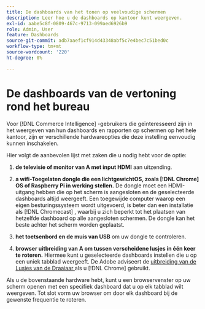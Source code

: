 ```yaml
---
title: De dashboards van het tonen op veelvoudige schermen
description: Leer hoe u de dashboards op kantoor kunt weergeven.
exl-id: aabe5c8f-0809-467c-9713-099aed6926b9
role: Admin, User
feature: Dashboards
source-git-commit: adb7aaef1cf914d43348abf5c7e4bec7c51bed0c
workflow-type: tm+mt
source-wordcount: '220'
ht-degree: 0%

---
```


# De dashboards van de vertoning rond het bureau

Voor [!DNL Commerce Intelligence] -gebruikers die geïnteresseerd zijn in het weergeven van hun dashboards en rapporten op schermen op het hele kantoor, zijn er verschillende hardwareopties die deze instelling eenvoudig kunnen inschakelen.

Hier volgt de aanbevolen lijst met zaken die u nodig hebt voor de optie:

1. **de televisie of monitor van A met input HDMI** aan uitzending.

1. **a wifi-Toegelaten dongle die een lichtgewichtOS, zoals [!DNL Chrome] OS of Raspberry Pi in werking stellen.** De dongle moet een HDMI-uitgang hebben die op het scherm is aangesloten en de geselecteerde dashboards altijd weergeeft. Een toegewijde computer waarop een eigen besturingssysteem wordt uitgevoerd, is beter dan een installatie als [!DNL Chromecast] , waarbij u zich beperkt tot het plaatsen van hetzelfde dashboard op alle aangesloten schermen. De dongle kan het beste achter het scherm worden geplaatst.

1. **het toetsenbord en de muis van USB** om uw dongle te controleren.

1. **browser uitbreiding van A om tussen verscheidene lusjes in één keer te roteren.** Hiermee kunt u geselecteerde dashboards instellen die u op een uniek tabblad weergeeft. De Adobe adviseert de [ uitbreiding van de Lusjes van de Draaiaar ](https://chrome.google.com/webstore/detail/revolver-tabs/dlknooajieciikpedpldejhhijacnbda?hl=en) als u [!DNL Chrome] gebruikt.

Als u de bovenstaande hardware hebt, kunt u een browservenster op uw scherm openen met een specifiek dashboard dat u op elk tabblad wilt weergeven. Tot slot vorm uw browser om door elk dashboard bij de gewenste frequentie te roteren.
